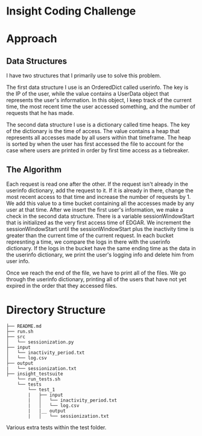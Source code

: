 # Insight Coding Challenge

# Approach

## Data Structures
I have two structures that I primarily use to solve this problem.

The first data structure I use is an OrderedDict called userinfo. The key is the IP of the user, while the value contains a UserData object
that represents the user's information. In this object, I keep track of the current time, the most recent time the user accessed something, 
and the number of requests that he has made.

The second data structure I use is a dictionary called time heaps. The key of the dictionary is the time of access. The value contains a heap that 
represents all accesses made by all users within that timeframe. The heap is sorted by when the user has first accessed the file to account for the case
where users are printed in order by first time access as a tiebreaker. 

## The Algorithm
Each request is read one after the other. If the request isn't already in the userinfo dictionary, add the request to it. If it is already in there, change the 
most recent access to that time and increase the number of requests by 1. We add this value to a time bucket containing all the accesses made by any user at that time. After we insert the first user's information, we make a check in the second data structure. There is a variable sessionWindowStart that is initialized as the very first access time of EDGAR. We increment the sessionWindowStart until the sessionWindowStart plus the inactivity time is greater than the current time of the current request. In each bucket represnting a time, we compare the logs in there with the userinfo dictionary. If the logs in the bucket have the same ending time as the data in the userinfo dictionary, we print the user's logging info and delete him from user info.

Once we reach the end of the file, we have to print all of the files. We go through the userinfo dictionary, printing all of the users that have not yet expired in the order that they accessed files. 


# Directory Structure

    ├── README.md
    ├── run.sh
    ├── src
    │   └── sessionization.py
    ├── input
    │   └── inactivity_period.txt
    │   └── log.csv
    ├── output
    |   └── sessionization.txt
    ├── insight_testsuite
        └── run_tests.sh
        └── tests
            └── test_1
            |   ├── input
            |   │   └── inactivity_period.txt
            |   │   └── log.csv
            |   |__ output
            |   │   └── sessionization.txt
Various extra tests within the test folder.

